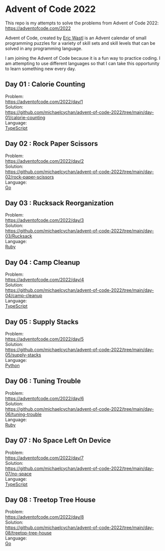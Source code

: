 # Advent of Code 2022
This repo is my attempts to solve the problems from Advent of Code 2022:  https://adventofcode.com/2022  

Advent of Code, created by [Eric Wastl](http://was.tl/) is an Advent calendar of small programming puzzles for a variety of skill sets and skill levels that can be solved in any programming language.  

I am joining the Advent of Code because it is a fun way to practice coding. I am attempting to use different languages so that I can take this opportunity to learn something new every day.  


## Day 01 : Calorie Counting
Problem:  
https://adventofcode.com/2022/day/1  
Solution:  
https://github.com/michaelcychan/advent-of-code-2022/tree/main/day-01/calorie-counting  
Language:  
[TypeScript](https://www.typescriptlang.org/)  

## Day 02 : Rock Paper Scissors
Problem:  
https://adventofcode.com/2022/day/2  
Solution:  
https://github.com/michaelcychan/advent-of-code-2022/tree/main/day-02/rock-paper-scissors  
Language:  
[Go](https://go.dev/)

## Day 03 : Rucksack Reorganization 
Problem:  
https://adventofcode.com/2022/day/3  
Solution:  
https://github.com/michaelcychan/advent-of-code-2022/tree/main/day-03/Rucksack  
Language:  
[Ruby](https://www.ruby-lang.org/en/)  

## Day 04 : Camp Cleanup
Problem:  
https://adventofcode.com/2022/day/4  
Solution:  
https://github.com/michaelcychan/advent-of-code-2022/tree/main/day-04/camp-cleanup  
Language:  
[TypeScript](https://www.typescriptlang.org/)   

## Day 05 : Supply Stacks
Problem:  
https://adventofcode.com/2022/day/5  
Solution:  
https://github.com/michaelcychan/advent-of-code-2022/tree/main/day-05/supply-stacks  
Language:  
[Python](https://www.python.org/)

## Day 06 : Tuning Trouble
Problem:  
https://adventofcode.com/2022/day/6  
Solution:  
https://github.com/michaelcychan/advent-of-code-2022/tree/main/day-06/tuning-trouble  
Language:  
[Ruby](https://www.ruby-lang.org/en/)  

## Day 07 : No Space Left On Device
Problem:  
https://adventofcode.com/2022/day/7  
Solution:  
https://github.com/michaelcychan/advent-of-code-2022/tree/main/day-07/no-space  
Language:  
[TypeScript](https://www.typescriptlang.org/)


## Day 08 : Treetop Tree House
Problem:  
https://adventofcode.com/2022/day/8  
Solution:  
https://github.com/michaelcychan/advent-of-code-2022/tree/main/day-08/treetop-tree-house    
Language:  
[Go](https://go.dev/)  